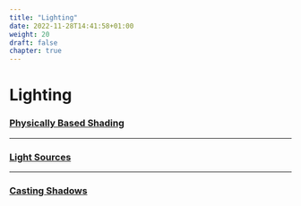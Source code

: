 ```yaml
---
title: "Lighting"
date: 2022-11-28T14:41:58+01:00
weight: 20
draft: false
chapter: true
---
```


# Lighting

### [Physically Based Shading](/graphics_lectures/lighting/pbr/)

----

### [Light Sources](/graphics_lectures/lighting/light_sources/)

---- 

### [Casting Shadows](/graphics_lectures/lighting/shadows/)
